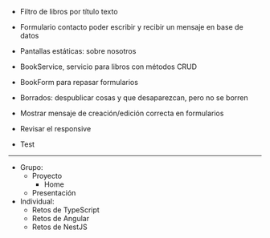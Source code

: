 
* Filtro de libros por título texto

* Formulario contacto poder escribir y recibir un mensaje en base de datos

* Pantallas estáticas: sobre nosotros

* BookService, servicio para libros con métodos CRUD

* BookForm para repasar formularios

* Borrados: despublicar cosas y que desaparezcan, pero no se borren

* Mostrar mensaje de creación/edición correcta en formularios

* Revisar el responsive

* Test

----

* Grupo:
    * Proyecto
        * Home
    * Presentación
* Individual:
    * Retos de TypeScript
    * Retos de Angular
    * Retos de NestJS